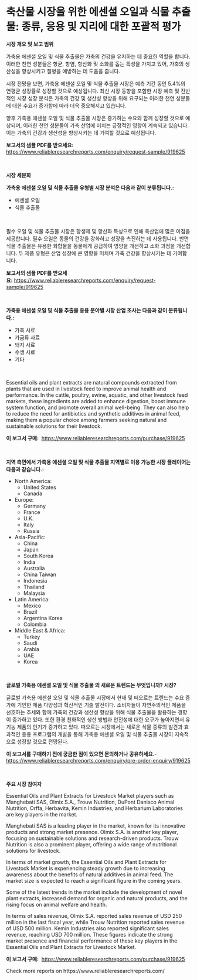 <p><h1>축산물 시장을 위한 에센셜 오일과 식물 추출물: 종류, 응용 및 지리에 대한 포괄적 평가</h1></p><p><strong>시장 개요 및 보고 범위</strong></p>
<p><p>가축용 에센셜 오일 및 식물 추출물은 가축의 건강을 유지하는 데 중요한 역할을 합니다. 이러한 천연 성분들은 항균, 항염, 항산화 및 소화를 돕는 특성을 가지고 있어, 가축의 생산성을 향상시키고 질병을 예방하는 데 도움을 줍니다.</p><p>시장 전망을 보면, 가축용 에센셜 오일 및 식물 추출물 시장은 예측 기간 동안 5.4%의 연평균 성장률로 성장할 것으로 예상됩니다. 최신 시장 동향을 포함한 시장 예측 및 전반적인 시장 성장 분석은 가축의 건강 및 생산성 향상을 위해 요구되는 이러한 천연 성분들에 대한 수요가 증가함에 따라 더욱 중요해지고 있습니다.</p><p>향후 가축용 에센셜 오일 및 식물 추출물 시장은 증가하는 수요와 함께 성장할 것으로 예상되며, 이러한 천연 성분들이 가축 산업에 미치는 긍정적인 영향이 계속되고 있습니다. 이는 가축의 건강과 생산성을 향상시키는 데 기여할 것으로 예상됩니다.</p></p>
<p><strong>보고서의 샘플 PDF를 받으세요:</strong> <a href="https://www.reliableresearchreports.com/enquiry/request-sample/919625">https://www.reliableresearchreports.com/enquiry/request-sample/919625</a></p>
<p>&nbsp;</p>
<p><strong>시장 세분화</strong></p>
<p><strong>가축용 에센셜 오일 및 식물 추출물 유형별 시장 분석은 다음과 같이 분류됩니다.:</strong></p>
<p><ul><li>에센셜 오일</li><li>식물 추출물</li></ul></p>
<p>&nbsp;</p>
<p><p>필수 오일 및 식물 추출물 시장은 항생제 및 항산화 특성으로 인해 축산업에 많은 이점을 제공합니다. 필수 오일은 동물의 건강을 강화하고 성장을 촉진하는 데 사용됩니다. 반면 식물 추출물은 유용한 화합물을 동물에게 공급하여 영양을 개선하고 소화 과정을 개선합니다. 두 제품 유형은 산업 성장에 큰 영향을 미치며 가축 건강을 향상시키는 데 기여합니다.</p></p>
<p><strong>보고서의 샘플 PDF를 받으세요:</strong>&nbsp;<a href="https://www.reliableresearchreports.com/enquiry/request-sample/919625">https://www.reliableresearchreports.com/enquiry/request-sample/919625</a></p>
<p>&nbsp;</p>
<p><strong> 가축용 에센셜 오일 및 식물 추출물 응용 분야별 시장 산업 조사는 다음과 같이 분류됩니다.:</strong></p>
<p><ul><li>가축 사료</li><li>가금류 사료</li><li>돼지 사료</li><li>수생 사료</li><li>기타</li></ul></p>
<p>&nbsp;</p>
<p><p>Essential oils and plant extracts are natural compounds extracted from plants that are used in livestock feed to improve animal health and performance. In the cattle, poultry, swine, aquatic, and other livestock feed markets, these ingredients are added to enhance digestion, boost immune system function, and promote overall animal well-being. They can also help to reduce the need for antibiotics and synthetic additives in animal feed, making them a popular choice among farmers seeking natural and sustainable solutions for their livestock.</p></p>
<p><strong>이 보고서 구매:</strong>&nbsp; <a href="https://www.reliableresearchreports.com/purchase/919625">https://www.reliableresearchreports.com/purchase/919625</a></p>
<p>&nbsp;</p>
<p><strong>지역 측면에서 가축용 에센셜 오일 및 식물 추출물 지역별로 이용 가능한 시장 플레이어는 다음과 같습니다.:</strong></p>
<p><ul>
    <li>
        North America:
        <ul>
            <li>United States</li>
            <li>Canada</li>
        </ul>
    </li>
    <li>
        Europe:
        <ul>
            <li>Germany</li>
            <li>France</li>
            <li>U.K.</li>
            <li>Italy</li>
            <li>Russia</li>
        </ul>
    </li>
    <li>
        Asia-Pacific:
        <ul>
            <li>China</li>
            <li>Japan</li>
            <li>South Korea</li>
            <li>India</li>
            <li>Australia</li>
            <li>China Taiwan</li>
            <li>Indonesia</li>
            <li>Thailand</li>
            <li>Malaysia</li>
        </ul>
    </li>
    <li>
        Latin America:
        <ul>
            <li>Mexico</li>
            <li>Brazil</li>
            <li>Argentina Korea</li>
            <li>Colombia</li>
        </ul>
    </li>
    <li>
        Middle East & Africa:
        <ul>
            <li>Turkey</li>
            <li>Saudi</li>
            <li>Arabia</li>
            <li>UAE</li>
            <li>Korea</li>
        </ul>
    </li>
    </ul></p>
<p>&nbsp;</p>
<p><strong>글로벌 가축용 에센셜 오일 및 식물 추출물 의 새로운 트렌드는 무엇입니까? 시장?</strong></p>
<p><p>글로벌 가축용 에센셜 오일 및 식물 추출물 시장에서 현재 및 떠오르는 트렌드는 수요 증가에 기인한 제품 다양성과 혁신적인 기술 발전이다. 소비자들이 자연주의적인 제품을 선호하는 추세와 함께 가축의 건강과 생산성 향상을 위해 식물 추출물을 활용하는 경향이 증가하고 있다. 또한 환경 친화적인 생산 방법과 안전성에 대한 요구가 높아지면서 유기농 제품의 인기가 증가하고 있다. 떠오르는 시장에서는 새로운 식물 종류의 발견과 효과적인 응용 프로그램의 개발을 통해 가축용 에센셜 오일 및 식물 추출물 시장이 지속적으로 성장할 것으로 전망된다.</p></p>
<p><strong>이 보고서를 구매하기 전에 궁금한 점이 있으면 문의하거나 공유하세요.</strong>- <a href="https://www.reliableresearchreports.com/enquiry/pre-order-enquiry/919625">https://www.reliableresearchreports.com/enquiry/pre-order-enquiry/919625</a></p>
<p>&nbsp;</p>
<p><strong>주요 시장 참여자</strong></p>
<p><p>Essential Oils and Plant Extracts for Livestock Market players such as Manghebati SAS, Olmix S.A., Trouw Nutrition, DuPont Danisco Animal Nutrition, Orffa, Herbavita, Kemin Industries, and Herbarium Laboratories are key players in the market. </p><p>Manghebati SAS is a leading player in the market, known for its innovative products and strong market presence. Olmix S.A. is another key player, focusing on sustainable solutions and research-driven products. Trouw Nutrition is also a prominent player, offering a wide range of nutritional solutions for livestock.</p><p>In terms of market growth, the Essential Oils and Plant Extracts for Livestock Market is experiencing steady growth due to increasing awareness about the benefits of natural additives in animal feed. The market size is expected to reach a significant figure in the coming years.</p><p>Some of the latest trends in the market include the development of novel plant extracts, increased demand for organic and natural products, and the rising focus on animal welfare and health.</p><p>In terms of sales revenue, Olmix S.A. reported sales revenue of USD 250 million in the last fiscal year, while Trouw Nutrition reported sales revenue of USD 500 million. Kemin Industries also reported significant sales revenue, reaching USD 700 million. These figures indicate the strong market presence and financial performance of these key players in the Essential Oils and Plant Extracts for Livestock Market.</p></p>
<p><strong>이 보고서 구매:</strong>&nbsp;&nbsp;<a href="https://www.reliableresearchreports.com/purchase/919625">https://www.reliableresearchreports.com/purchase/919625</a></p>
<p>Check more reports on https://www.reliableresearchreports.com/</p>
